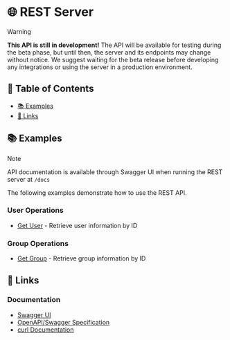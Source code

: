 # 🌐 REST Server

> [!WARNING]
> **This API is still in development!** The API will be available for testing during the beta phase, but until then, the server and its endpoints may change without notice. We suggest waiting for the beta release before developing any integrations or using the server in a production environment.

## 📑 Table of Contents

- [📚 Examples](#-examples)
- [🔗 Links](#-links)

## 📚 Examples

> [!NOTE]
> API documentation is available through Swagger UI when running the REST server at `/docs`

The following examples demonstrate how to use the REST API.

### User Operations

- [Get User](../../examples/rest/user/get_user.go) - Retrieve user information by ID

### Group Operations

- [Get Group](../../examples/rest/group/get_group.go) - Retrieve group information by ID

## 🔗 Links

### Documentation

- [Swagger UI](https://swagger.io/tools/swagger-ui/)
- [OpenAPI/Swagger Specification](https://swagger.io/specification/)
- [curl Documentation](https://curl.se/docs/)
